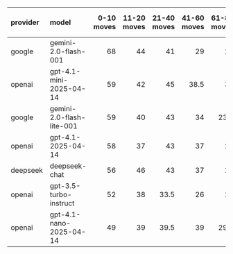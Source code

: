 | provider   | model                     |   0-10 moves |   11-20 moves |   21-40 moves |   41-60 moves |   61-80 moves |   81-100 moves |
|:-----------|:--------------------------|-------------:|--------------:|--------------:|--------------:|--------------:|---------------:|
| google     | gemini-2.0-flash-001      |           68 |            44 |          41   |          29   |          29   |           26.5 |
| openai     | gpt-4.1-mini-2025-04-14   |           59 |            42 |          45   |          38.5 |          30   |           24.5 |
| google     | gemini-2.0-flash-lite-001 |           59 |            40 |          43   |          34   |          23.5 |           21.5 |
| openai     | gpt-4.1-2025-04-14        |           58 |            37 |          43   |          37   |          28   |           26.5 |
| deepseek   | deepseek-chat             |           56 |            46 |          43   |          37   |          28   |           23.5 |
| openai     | gpt-3.5-turbo-instruct    |           52 |            38 |          33.5 |          26   |          21   |           21   |
| openai     | gpt-4.1-nano-2025-04-14   |           49 |            39 |          39.5 |          39   |          29.5 |           23.5 |